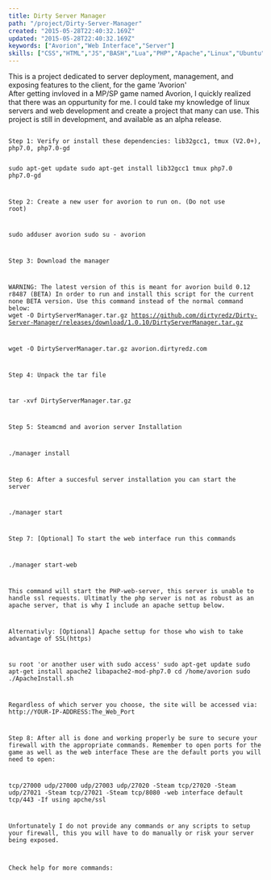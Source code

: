 ```yaml
---
title: Dirty Server Manager
path: "/project/Dirty-Server-Manager"
created: "2015-05-28T22:40:32.169Z"
updated: "2015-05-28T22:40:32.169Z"
keywords: ["Avorion","Web Interface","Server"]
skills: ["CSS","HTML","JS","BASH","Lua","PHP","Apache","Linux","Ubuntu","Github"]
---
```

<div className="CenterContent">
This is a project dedicated to server deployment, management, and exposing features to the client, for the game 'Avorion'
</div>


<project-summary>
After getting invloved in a MP/SP game named Avorion, I quickly realized that there was an oppurtunity for me. I could take my knowledge of linux servers and web development and create a project that many can use. This project is still in development, and available as an alpha release.
</project-summary>

<div className="CenterContent">
<pre class="language-bash">
<code class="language-bash">
Step 1: Verify or install these dependencies: lib32gcc1, tmux (V2.0+), php7.0, php7.0-gd


sudo apt-get update
sudo apt-get install lib32gcc1 tmux php7.0 php7.0-gd

Step 2: Create a new user for avorion to run on. (Do not use root)

sudo adduser avorion
sudo su - avorion

Step 3: Download the manager

WARNING: The latest version of this is meant for avorion build 0.12 r8487 (BETA)
       In order to run and install this script for the current none BETA version.
         Use this command instead of the normal command below:
         wget -O DirtyServerManager.tar.gz https://github.com/dirtyredz/Dirty-Server-Manager/releases/download/1.0.10/DirtyServerManager.tar.gz

wget -O DirtyServerManager.tar.gz avorion.dirtyredz.com

Step 4: Unpack the tar file

tar -xvf DirtyServerManager.tar.gz

Step 5: Steamcmd and avorion server Installation

./manager install

Step 6: After a succesful server installation you can start the server

./manager start

Step 7: [Optional] To start the web interface run this commands

./manager start-web

This command will start the PHP-web-server, this server is unable to handle ssl requests.
Ultimatly the php server is not as robust as an apache server, that is why I include an apache settup below.

Alternativly: [Optional] Apache settup for those who wish to take advantage of SSL(https)

su root           'or another user with sudo access'
sudo apt-get update
sudo apt-get install apache2 libapache2-mod-php7.0
cd /home/avorion
sudo ./ApacheInstall.sh

Regardless of which server you choose, the site will be accessed via:
http://YOUR-IP-ADDRESS:The_Web_Port

Step 8: After all is done and working properly be sure to secure your firewall with the appropriate commands. Remember to open ports for the game as well as the web interface These are the default ports you will need to open:

tcp/27000
udp/27000
udp/27003
udp/27020  -Steam
tcp/27020  -Steam
udp/27021  -Steam
tcp/27021  -Steam
tcp/8080   -web interface default
tcp/443    -If using apche/ssl

Unfortunately I do not provide any commands or any scripts to setup your firewall, this you will have to do manually or risk your server being exposed.

Check help for more commands:
</code>
</pre>
</div>